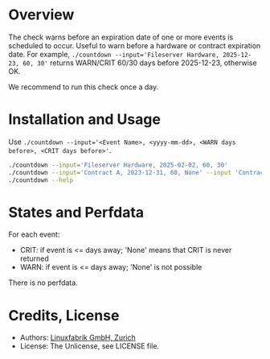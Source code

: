# Overview

The check warns before an expiration date of one or more events is scheduled to occur. Useful to warn before a hardware or contract expiration date. For example, `./countdown --input='Fileserver Hardware, 2025-12-23, 60, 30'` returns WARN/CRIT 60/30 days before 2025-12-23, otherwise OK.

We recommend to run this check once a day.


# Installation and Usage

Use `./countdown --input='<Event Name>, <yyyy-mm-dd>, <WARN days before>, <CRIT days before>'`.

```bash
./countdown --input='Fileserver Hardware, 2025-02-02, 60, 30'
./countdown --input='Contract A, 2023-12-31, 60, None' --input 'Contract B, 2024-12-31, 30, 14'
./countdown --help
```


# States and Perfdata

For each event:
* CRIT: if event is <= days away; 'None' means that CRIT is never returned
* WARN: if event is <= days away; 'None' is not possible

There is no perfdata.


# Credits, License

* Authors: [Linuxfabrik GmbH, Zurich](https://www.linuxfabrik.ch)
* License: The Unlicense, see LICENSE file.
